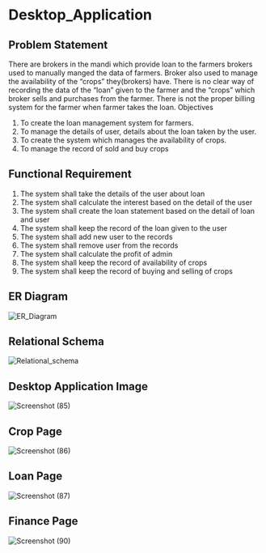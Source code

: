 # Desktop_Application
## Problem Statement
There are brokers in the mandi which provide loan to the farmers brokers used to manually
manged the data of farmers. Broker also used to manage the availability of the “crops”
they(brokers) have. There is no clear way of recording the data of the “loan” given to the farmer
and the “crops” which broker sells and purchases from the farmer. There is not the proper
billing system for the farmer when farmer takes the loan. Objectives
1. To create the loan management system for farmers.
2. To manage the details of user, details about the loan taken by the user.
3. To create the system which manages the availability of crops.
4. To manage the record of sold and buy crops

## Functional Requirement
1. The system shall take the details of the user about loan
2. The system shall calculate the interest based on the detail of the user
3. The system shall create the loan statement based on the detail of loan and user
4. The system shall keep the record of the loan given to the user
5. The system shall add new user to the records
6. The system shall remove user from the records
7. The system shall calculate the profit of admin
8. The system shall keep the record of availability of crops
9. The system shall keep the record of buying and selling of crops

## ER Diagram

![ER_Diagram](https://user-images.githubusercontent.com/56119880/154803001-eea8bf86-b3f0-4fa5-a8a6-b5b4adcc709d.png)

## Relational Schema

![Relational_schema](https://user-images.githubusercontent.com/56119880/154803071-a661bb01-3e8e-40c5-9e33-9a7712933444.png)

## Desktop Application Image

![Screenshot (85)](https://user-images.githubusercontent.com/56119880/154802896-5ccb0d7c-8d99-4597-a8c4-de2703c25662.png)

## Crop Page

![Screenshot (86)](https://user-images.githubusercontent.com/56119880/154803107-ac2d76b7-728c-4cac-bf2b-f99585ec603c.png)

## Loan Page

![Screenshot (87)](https://user-images.githubusercontent.com/56119880/154803121-8d3dd7aa-9e46-4971-83ea-fab860bd5f7f.png)

## Finance Page

![Screenshot (90)](https://user-images.githubusercontent.com/56119880/154803197-b121c29c-9f03-445b-9555-67762820f3a4.png)

